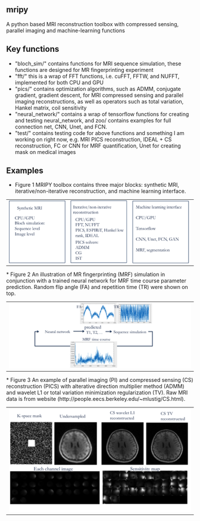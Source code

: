 ## mripy
A python based MRI reconstruction toolbox with compressed sensing, parallel imaging and machine-learning functions
## Key functions
* "bloch_sim/"      contains functions for MRI sequence simulation, these functions are designed for MR fingerprinting experiment
* "fft/"            this is a wrap of FFT functions, i.e. cuFFT, FFTW, and NUFFT, implemented for both CPU and GPU
* "pics/"           contains optimization algorithms, such as ADMM, conjugate gradient, gradient descent, for MRI compressed sensing and parallel imaging reconstructions, as well as operators such as total variation, Hankel matrix, coil sensitivity
* "neural_network/" contains a wrap of tensorflow functions for creating and testing neural_network, and zoo/ contains examples for full connection net, CNN, Unet, and FCN.  
* "test/"           contains testing code for above functions and something I am working on right now, e.g. MRI PICS reconstruction, IDEAL + CS reconstruction, FC or CNN for MRF quantification, Unet for creating mask on medical images

## Examples
* Figure 1 MRIPY toolbox contains three major blocks: synthetic MRI, iterative/non-iterative reconstruction, and machine learning interface.
<table>
    <tr>
        <td>
            <img alt="open opps 1" src="doc/readme_fig1.png">
        </td>
    </tr>
</table>
* Figure 2 An illustration of MR fingerprinting (MRF) simulation in conjunction with a trained neural network for MRF time course parameter prediction. Random flip angle (FA) and repetition time (TR) were shown on top.
<table>
    <tr>
        <td>
            <img alt="open opps 1" src="doc/readme_fig2.png">
        </td>
    </tr>
</table>
* Figure 3 An example of parallel imaging (PI) and compressed sensing (CS) reconstruction (PICS) with alterative direction multiplier method (ADMM) and wavelet L1 or total variation minimization regularization (TV).  Raw MRI data is from website (http://people.eecs.berkeley.edu/~mlustig/CS.html).
<table>
    <tr>
        <td>
            <img alt="open opps 1" src="doc/readme_fig3.png">
        </td>
    </tr>
</table>

